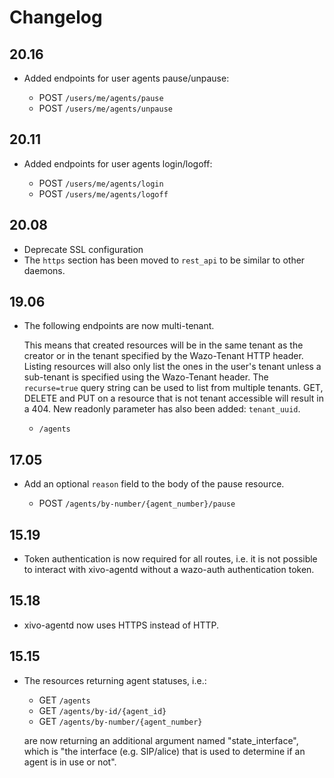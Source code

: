 # Changelog

## 20.16

* Added endpoints for user agents pause/unpause:

  * POST `/users/me/agents/pause`
  * POST `/users/me/agents/unpause`

## 20.11

* Added endpoints for user agents login/logoff:

  * POST `/users/me/agents/login`
  * POST `/users/me/agents/logoff`

## 20.08

* Deprecate SSL configuration
* The `https` section has been moved to `rest_api` to be similar to other daemons.

## 19.06

* The following endpoints are now multi-tenant.

  This means that created resources will be in the same tenant as the creator or in the tenant
  specified by the Wazo-Tenant HTTP header. Listing resources will also only list the ones in the
  user's tenant unless a sub-tenant is specified using the Wazo-Tenant header. The `recurse=true`
  query string can be used to list from multiple tenants. GET, DELETE and PUT on a resource that is
  not tenant accessible will result in a 404. New readonly parameter has also been added:
  `tenant_uuid`.

  * `/agents`

## 17.05

* Add an optional `reason` field to the body of the pause resource.

  * POST `/agents/by-number/{agent_number}/pause`

## 15.19

* Token authentication is now required for all routes, i.e. it is not possible to interact with
  xivo-agentd without a wazo-auth authentication token.

## 15.18

* xivo-agentd now uses HTTPS instead of HTTP.

## 15.15

* The resources returning agent statuses, i.e.:

  * GET `/agents`
  * GET `/agents/by-id/{agent_id}`
  * GET `/agents/by-number/{agent_number}`

  are now returning an additional argument named "state_interface", which is "the interface (e.g.
  SIP/alice) that is used to determine if an agent is in use or not".
